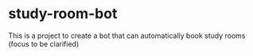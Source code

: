 # study-room-bot
This is a project to create a bot that can automatically book study rooms (focus to be clarified)
